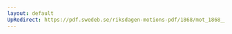 ```yaml
---
layout: default
UpRedirect: https://pdf.swedeb.se/riksdagen-motions-pdf/1868/mot_1868__ak__00097/mot_1868__ak__00097_002.pdf
---
```


